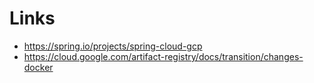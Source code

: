 # Links

- https://spring.io/projects/spring-cloud-gcp
- https://cloud.google.com/artifact-registry/docs/transition/changes-docker